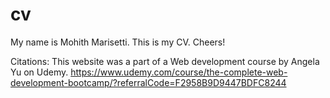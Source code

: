 # cv
My name is Mohith Marisetti. This is my CV. Cheers!

Citations: 
This website was a part of a Web development course by Angela Yu on Udemy.
https://www.udemy.com/course/the-complete-web-development-bootcamp/?referralCode=F2958B9D9447BDFC8244
